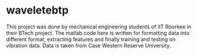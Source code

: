 # waveletebtp
This project was done by mechanical engineering students of IIT Roorkee in their BTech project. The matlab code here is written for formatting data into different format, extracting features and finally training and testing on vibration data. Data is taken from Case Western Reserve University.
